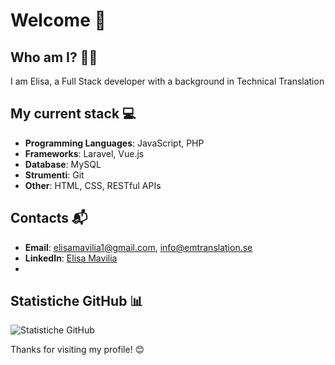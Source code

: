 # Welcome 👋

## Who am I? 🧑‍💻
I am Elisa, a Full Stack developer with a background in Technical Translation

## My current stack 💻
- **Programming Languages**: JavaScript, PHP
- **Frameworks**: Laravel, Vue.js
- **Database**: MySQL
- **Strumenti**: Git
- **Other**: HTML, CSS, RESTful APIs

## Contacts 📬
- **Email**: elisamavilia1@gmail.com, info@emtranslation.se
- **LinkedIn**: [Elisa Mavilia](https://www.linkedin.com/in/elisa-mavilia-a6a0aa150/)
- 
## Statistiche GitHub 📊
![Statistiche GitHub](https://github-readme-stats.vercel.app/api?username=ElisaMavilia&show_icons=true&theme=radical)

Thanks for visiting my profile! 😊
